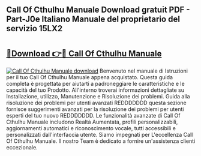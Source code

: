 ## Call Of Cthulhu Manuale Download gratuit PDF - Part-J0e Italiano Manuale del proprietario del servizio 15LX2

# <h2><a href="http://dfgvdg.blite.top/?on=Call+Of+Cthulhu+Manuale">🔗Download 👉🔴 Call Of Cthulhu Manuale</a></h2>

[![Call Of Cthulhu Manuale download](https://i.imgur.com/lujVjoI.png)](http://dfgvdg.blite.top/?on=Call+Of+Cthulhu+Manuale)
Benvenuto nel manuale di Istruzioni per il tuo Call Of Cthulhu Manuale appena acquistato. Questa guida completa è progettata per aiutarti a padroneggiare le caratteristiche e le capacità del tuo Prodotto. All'interno troverai informazioni dettagliate su Installazione, utilizzo, Manutenzione e Risoluzione dei problemi. Guida alla risoluzione dei problemi per utenti avanzati REDDDDDDD questa sezione fornisce suggerimenti avanzati per la risoluzione dei problemi per utenti esperti del tuo nuovo REDDDDDDD. Le funzionalità avanzate di Call Of Cthulhu Manuale includono Realtà Aumentata, profili personalizzabili, aggiornamenti automatici e riconoscimento vocale, tutti accessibili e personalizzati dall'interfaccia utente. Siamo impegnati per L'eccellenza Call Of Cthulhu Manuale. Il nostro Team è dedicato a fornire un'assistenza clienti eccezionale.
